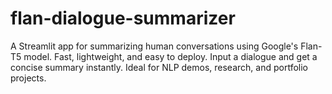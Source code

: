 # flan-dialogue-summarizer
A Streamlit app for summarizing human conversations using Google's Flan-T5 model. Fast, lightweight, and easy to deploy. Input a dialogue and get a concise summary instantly. Ideal for NLP demos, research, and portfolio projects.
